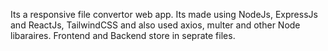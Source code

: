 Its a responsive file convertor web app.
Its made using NodeJs, ExpressJs and ReactJs, TailwindCSS and also used axios, multer and other Node libaraires.
Frontend and Backend store in seprate files.
